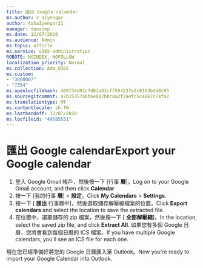 ```yaml
---
title: 匯出 Google calendar
ms.author: v-aiyengar
author: AshaIyengar21
manager: dansimp
ms.date: 12/07/2020
ms.audience: Admin
ms.topic: article
ms.service: o365-administration
ROBOTS: NOINDEX, NOFOLLOW
localization_priority: Normal
ms.collection: Adm_O365
ms.custom:
- "3800007"
- "7354"
ms.openlocfilehash: 409f34d01c7d81a81cf7594237e2c0163bdd8c85
ms.sourcegitcommit: a7b15357abb6e802bbc8a2f2aefc5c4867c74fa2
ms.translationtype: MT
ms.contentlocale: zh-TW
ms.lasthandoff: 12/07/2020
ms.locfileid: "49585551"
---
```

# <a name="export-your-google-calendar"></a><span data-ttu-id="3ed61-102">匯出 Google calendar</span><span class="sxs-lookup"><span data-stu-id="3ed61-102">Export your Google calendar</span></span>

1. <span data-ttu-id="3ed61-103">登入 Google Gmail 帳戶，然後按一下 [行事 **曆**]。</span><span class="sxs-lookup"><span data-stu-id="3ed61-103">Log on to your Google Gmail account, and then click **Calendar**.</span></span>
1. <span data-ttu-id="3ed61-104">按一下 [我的行事 **曆**]  >  **設定**。</span><span class="sxs-lookup"><span data-stu-id="3ed61-104">Click **My Calendars** > **Settings**.</span></span>
1. <span data-ttu-id="3ed61-105">按一下 [ **匯出** 行事曆中]，然後選取儲存解壓縮檔案的位置。</span><span class="sxs-lookup"><span data-stu-id="3ed61-105">Click **Export calendars** and select the location to save the extracted file.</span></span>
1. <span data-ttu-id="3ed61-106">在位置中，選取儲存的 zip 檔案，然後按一下 [ **全部解壓縮**]。</span><span class="sxs-lookup"><span data-stu-id="3ed61-106">In the location, select the saved zip file, and click **Extract All**.</span></span>
   <span data-ttu-id="3ed61-107">如果您有多個 Google 日曆，您將會看到每個日曆的 ICS 檔案。</span><span class="sxs-lookup"><span data-stu-id="3ed61-107">If you have multiple Google calendars, you'll see an ICS file for each one.</span></span>

<span data-ttu-id="3ed61-108">現在您已經準備好將您的 Google 日曆匯入至 Outlook。</span><span class="sxs-lookup"><span data-stu-id="3ed61-108">Now you're ready to import your Google Calendar into Outlook.</span></span>